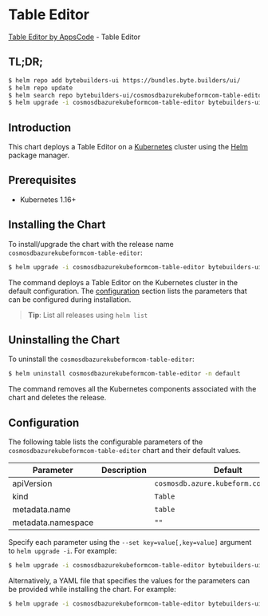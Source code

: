 # Table Editor

[Table Editor by AppsCode](https://byte.builders) - Table Editor

## TL;DR;

```bash
$ helm repo add bytebuilders-ui https://bundles.byte.builders/ui/
$ helm repo update
$ helm search repo bytebuilders-ui/cosmosdbazurekubeformcom-table-editor --version=v0.4.17
$ helm upgrade -i cosmosdbazurekubeformcom-table-editor bytebuilders-ui/cosmosdbazurekubeformcom-table-editor -n default --create-namespace --version=v0.4.17
```

## Introduction

This chart deploys a Table Editor on a [Kubernetes](http://kubernetes.io) cluster using the [Helm](https://helm.sh) package manager.

## Prerequisites

- Kubernetes 1.16+

## Installing the Chart

To install/upgrade the chart with the release name `cosmosdbazurekubeformcom-table-editor`:

```bash
$ helm upgrade -i cosmosdbazurekubeformcom-table-editor bytebuilders-ui/cosmosdbazurekubeformcom-table-editor -n default --create-namespace --version=v0.4.17
```

The command deploys a Table Editor on the Kubernetes cluster in the default configuration. The [configuration](#configuration) section lists the parameters that can be configured during installation.

> **Tip**: List all releases using `helm list`

## Uninstalling the Chart

To uninstall the `cosmosdbazurekubeformcom-table-editor`:

```bash
$ helm uninstall cosmosdbazurekubeformcom-table-editor -n default
```

The command removes all the Kubernetes components associated with the chart and deletes the release.

## Configuration

The following table lists the configurable parameters of the `cosmosdbazurekubeformcom-table-editor` chart and their default values.

|     Parameter      | Description |                      Default                      |
|--------------------|-------------|---------------------------------------------------|
| apiVersion         |             | <code>cosmosdb.azure.kubeform.com/v1alpha1</code> |
| kind               |             | <code>Table</code>                                |
| metadata.name      |             | <code>table</code>                                |
| metadata.namespace |             | <code>""</code>                                   |


Specify each parameter using the `--set key=value[,key=value]` argument to `helm upgrade -i`. For example:

```bash
$ helm upgrade -i cosmosdbazurekubeformcom-table-editor bytebuilders-ui/cosmosdbazurekubeformcom-table-editor -n default --create-namespace --version=v0.4.17 --set apiVersion=cosmosdb.azure.kubeform.com/v1alpha1
```

Alternatively, a YAML file that specifies the values for the parameters can be provided while
installing the chart. For example:

```bash
$ helm upgrade -i cosmosdbazurekubeformcom-table-editor bytebuilders-ui/cosmosdbazurekubeformcom-table-editor -n default --create-namespace --version=v0.4.17 --values values.yaml
```
